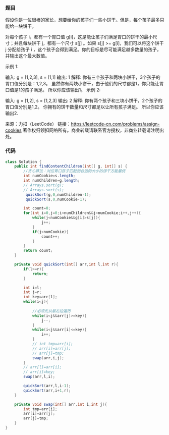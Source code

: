 ### 题目

假设你是一位很棒的家长，想要给你的孩子们一些小饼干。但是，每个孩子最多只能给一块饼干。

对每个孩子 i，都有一个胃口值 g[i]，这是能让孩子们满足胃口的饼干的最小尺寸；并且每块饼干 j，都有一个尺寸 s[j] 。如果 s[j] >= g[i]，我们可以将这个饼干 j 分配给孩子 i ，这个孩子会得到满足。你的目标是尽可能满足越多数量的孩子，并输出这个最大数值。


示例 1:

输入: g = [1,2,3], s = [1,1]
输出: 1
解释: 
你有三个孩子和两块小饼干，3个孩子的胃口值分别是：1,2,3。
虽然你有两块小饼干，由于他们的尺寸都是1，你只能让胃口值是1的孩子满足。
所以你应该输出1。
示例 2:

输入: g = [1,2], s = [1,2,3]
输出: 2
解释: 
你有两个孩子和三块小饼干，2个孩子的胃口值分别是1,2。
你拥有的饼干数量和尺寸都足以让所有孩子满足。
所以你应该输出2.

来源：力扣（LeetCode）
链接：https://leetcode-cn.com/problems/assign-cookies
著作权归领扣网络所有。商业转载请联系官方授权，非商业转载请注明出处。

### 代码

```java
class Solution {
    public int findContentChildren(int[] g, int[] s) {
        //贪心算法：对应胃口孩子匹配到合适的大小的饼干方能最优
        int numCookie=s.length;
        int numChildren=g.length;
        // Arrays.sort(g);
        // Arrays.sort(s);
         quickSort(g,0,numChildren-1);
         quickSort(s,0,numCookie-1);

        int count=0;
        for(int i=0,j=0;i<numChildren&&j<numCookie;i++,j++){
            while(j<numCookie&&g[i]>s[j]){
                j++;
            }
            if(j<numCookie){
                count++;
            }
        }
        return count;
    }

    private void quickSort(int[] arr,int l,int r){
        if(l>=r){
            return;
        }

        int i=l;
        int j=r;
        int key=arr[l];
        while(i<j){
            
            //必须先从最右边遍历
            while(i<j&&arr[j]>=key){
                j--;
            }
            while(i<j&&arr[i]<=key){
                i++;
            }
            // int tmp=arr[i];
            // arr[i]=arr[j];
            // arr[j]=tmp;
            swap(arr,i,j);
        }
        // arr[l]=arr[i];
        // arr[i]=key;
        swap(arr,l,i);

        quickSort(arr,l,i-1);
        quickSort(arr,i+1,r);
    }

    private void swap(int[] arr,int i,int j){
        int tmp=arr[i];
        arr[i]=arr[j];
        arr[j]=tmp;
    }
}
```

